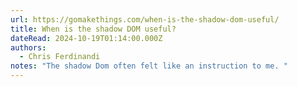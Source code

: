```yaml
---
url: https://gomakethings.com/when-is-the-shadow-dom-useful/
title: When is the shadow DOM useful?
dateRead: 2024-10-19T01:14:00.000Z
authors:
  - Chris Ferdinandi
notes: "The shadow Dom often felt like an instruction to me. "
---
```

